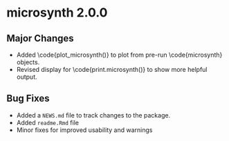 # microsynth 2.0.0

## Major Changes
* Added \code{plot_microsynth()} to plot from pre-run \code{microsynth} objects.
* Revised display for \code{print.microsynth()} to show more helpful output.

## Bug Fixes
* Added a `NEWS.md` file to track changes to the package.
* Added `readme.Rmd` file
* Minor fixes for improved usability and warnings



